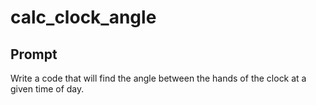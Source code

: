 # calc_clock_angle

## Prompt

Write a code that will find the angle between the hands of the clock at a given time of day.